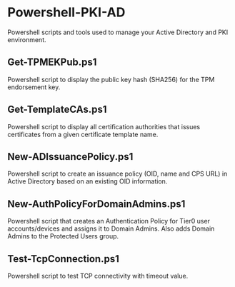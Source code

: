 # Powershell-PKI-AD
Powershell scripts and tools used to manage your Active Directory and PKI environment.

## Get-TPMEKPub.ps1
Powershell script to display the public key hash (SHA256) for the TPM endorsement key.

## Get-TemplateCAs.ps1
Powershell script to display all certification authorities that issues certificates from a given certificate template name.

## New-ADIssuancePolicy.ps1
Powershell script to create an issuance policy (OID, name and CPS URL) in Active Directory based on an existing OID information.

## New-AuthPolicyForDomainAdmins.ps1
Powershell script that creates an Authentication Policy for Tier0 user accounts/devices and assigns it to Domain Admins. Also adds Domain Admins to the Protected Users group.

## Test-TcpConnection.ps1
Powershell script to test TCP connectivity with timeout value.
